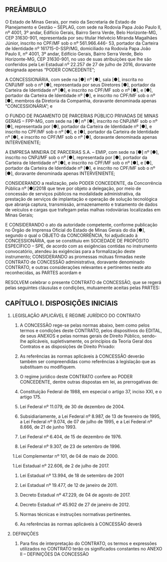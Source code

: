 ## PREÂMBULO

O Estado de Minas Gerais, por meio da Secretaria de Estado de Planejamento e Gestão – SEPLAG, com sede na Rodovia Papa João Paulo II, nº 4001, 3º andar, Edifício Gerais, Bairro Serra Verde, Belo Horizonte-MG, CEP 31630-901, representada por seu titular Helvécio Miranda Magalhães Júnior, inscrito no CPF/MF sob o nº 561.966.446- 53, portador da Carteira de Identidade nº 161715-0-SSP/MG, domiciliado na Rodovia Papa João Paulo II, nº 4001, 3º andar, Edifício Gerais, Bairro Serra Verde, Belo Horizonte-MG, CEP 31630-901, no uso de suas atribuições que lhe são conferidos pela Lei Estadual nº 22.257 de 27 de julho de 2016, doravante designada apenas “PODER CONCEDENTE”;

A CONCESSIONÁRIA, com sede na [●] nº [●], sala [●], inscrita no CNPJ/MF sob o nº [●], representada por seus Diretores [●], portador da Carteira de Identidade nº [●], e inscrito no CPF/MF sob o nº [●], e [●], portador da Carteira de Identidade nº [●], e inscrito no CPF/MF sob o nº [●], membros da Diretoria da Companhia, doravante denominada apenas “CONCESSIONÁRIA”; e

O FUNDO DE PAGAMENTO DE PARCERIAS PÚBLICO PRIVADAS DE MINAS GERAIS – FPP-MG, com sede na [●] nº [●], inscrito no CNPJ/MF sob o nº [●], representada por [●], portador da Carteira de Identidade nº [●], e inscrito no CPF/MF sob o nº [●], e [●], portador da Carteira de Identidade nº [●], e inscrito no CPF/MF sob o nº [●], doravante denominada apenas INTERVENIENTE;

A EMPRESA MINEIRA DE PARCERIAS S.A. – EMIP, com sede na [●] nº [●], inscrito no CNPJ/MF sob o nº [●], representada por [●], portador da Carteira de Identidade nº [●], e inscrito no CPF/MF sob o nº [●], e [●], portador da Carteira de Identidade nº [●], e inscrito no CPF/MF sob o nº [●], doravante denominada apenas INTERVENIENTE;

CONSIDERANDO a realização, pelo PODER CONCEDENTE, da Concorrência Pública nº [●]/2018 que teve por objeto a delegação, por meio de concessão de serviços públicos na modalidade administrativa, da prestação de serviços de implantação e operação de solução tecnológica que abranja captura, transmissão, armazenamento e tratamento de dados de veículos e cargas que trafegam pelas malhas rodoviárias localizadas em Minas Gerais;

E CONSIDERANDO o ato da autoridade competente, conforme publicação no Órgão de Imprensa Oficial do Estado de Minas Gerais do dia [●], segundo o qual o OBJETO da CONCORRÊNCIA, foi adjudicado à CONCESSIONÁRIA, que se constituiu em SOCIEDADE DE PROPÓSITO ESPECÍFICO – SPE, de acordo com as exigências contidas no instrumento convocatório, atendeu às exigências para a formalização deste instrumento;
CONSIDERANDO as promessas mútuas firmadas neste CONTRATO de CONCESSÃO administrativa, doravante denominado CONTRATO, e outras considerações relevantes e pertinentes neste ato reconhecidas, as PARTES acordam e

RESOLVEM celebrar o presente CONTRATO de CONCESSÃO, que se regerá pelas seguintes cláusulas e condições, mutuamente aceitas pelas PARTES:

## CAPÍTULO I. DISPOSIÇÕES INICIAIS

1. LEGISLAÇÃO APLICÁVEL E REGIME JURÍDICO DO CONTRATO

    1. A CONCESSÃO rege-se pelas normas abaixo, bem como pelos termos e condições deste CONTRATO, pelos dispositivos do EDITAL, de seus ANEXOS e pelas normas gerais de Direito Público, sendo-lhe aplicáveis, supletivamente, os princípios da Teoria Geral dos Contratos e as disposições de Direito Privado:
    
    1. As referências às normas aplicáveis à CONCESSÃO deverão também ser compreendidas como referências à legislação que as substituam ou modifiquem.
    
    1. O regime jurídico deste CONTRATO confere ao PODER CONCEDENTE, dentre outras dispostas em lei, as prerrogativas de:
    
    1. Constituição Federal de 1988, em especial o artigo 37, inciso XXI, e o artigo 175.
    
    1. Lei Federal nº 11.079, de 30 de dezembro de 2004.
    
    1. Subsidiariamente, a Lei Federal nº 8.987, de 13 de fevereiro de 1995, a Lei Federal nº 9.074, de 07 de julho de 1995, e a Lei Federal nº 8.666, de 21 de junho 1993.

    1. Lei Federal nº 6.404, de 15 de dezembro de 1976.
    
    1. Lei Federal nº 9.307, de 23 de setembro de 1996.

    1.Lei Complementar nº 101, de 04 de maio de 2000.

    1.Lei Estadual nº 22.606, de 2 de julho de 2017.

    1. Lei Estadual nº 13.994, de 18 de setembro de 2001

    1. Lei Estadual nº 19.477, de 12 de janeiro de 2011.

    1. Decreto Estadual nº 47.229, de 04 de agosto de 2017.

    1. Decreto Estadual nº 45.902 de 27 de janeiro de 2012.

    1. Normas técnicas e instruções normativas pertinentes.

    1. As referências às normas aplicáveis à CONCESSÃO deverã

1. DEFINIÇÕES

    1. Para fins de interpretação do CONTRATO, os termos e expressões utilizados no CONTRATO terão os significados constantes no ANEXO II – DEFINIÇÕES DA CONCESSÃO
